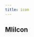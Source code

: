 ```yaml
---
title: icon
---
```

## MliIcon

<template>
  <div class="all">
    <ul>
      <template v-for="iconItem in iconList">
        <li :key="iconItem" v-clipboard:copy="iconItem" v-clipboard:success="clipboardSuccess">
          <span><MliIcon :name="iconItem"></MliIcon></span>
          <span> {{ iconItem }} </span>
        </li>
      </template>
    </ul>
  </div>
</template>


<script lang="ts">
import iconList from './icon-all.ts'
export default {
  data() {
    return {
      iconList
    }
  },
  methods: {
    clipboardSuccess(e) {
      console.log('e', e, this)
      // this.$refs.message1.success('复制成功' + ' ' + e.text)
      this.$message.success('复制成功' + ' ' + e.text)
    }
  }
}
</script>

<style lang="less">
i {
  color: #606266;
  margin: 0 20px;
  font-size: 1.5em;
  vertical-align: middle;
}

.case-box {
  margin: 20px;

  i {
    margin: 0px 20px;
  }
}

.all {
  ul {
    list-style: none;
    padding: 0px;
    margin: 0 auto;
    display: flex;
    justify-content: center;
    align-items: center;
    border: 1px solid #eee;
    border-right: none;
    flex-wrap: wrap;
    width: 666px;

    li {
      width: 132.8px;
      height: 120px;
      border-right: 1px solid #eee;
      border-bottom: 1px solid #eee;
      display: flex;
      justify-content: center;
      align-items: center;
      flex-direction: column;

      &:hover {
        color: #5cb6ff;

        i {
          color: #5cb6ff;
        }
      }

      span {
        &:first-of-type {
          display: flex;
          align-items: center;
          flex: 1;
          i {
            font-size: 28px;
          }
        }

        &:last-of-type {
          height: 50px;
          font-size: 12px;
        }
      }
    }
  }
}
</style>
